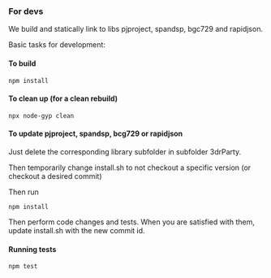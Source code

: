 ### For devs

We build and statically link to libs pjproject, spandsp, bgc729 and rapidjson.

Basic tasks for development:

#### To build
```
npm install
```

#### To clean up (for a clean rebuild)
```
npx node-gyp clean
```

#### To update pjproject, spandsp, bcg729 or rapidjson
Just delete the corresponding library subfolder in subfolder 3drParty.


Then temporarily change install.sh to not checkout a specific version (or checkout a desired commit)

Then run
```
npm install
```

Then perform code changes and tests. When you are satisfied with them, update install.sh with the new commit id.


#### Running tests
```
npm test
```

